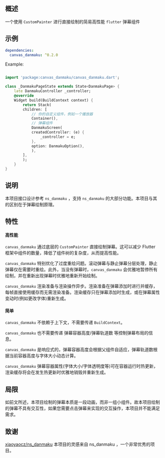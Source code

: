 <!--
This README describes the package. If you publish this package to pub.dev,
this README's contents appear on the landing page for your package.

For information about how to write a good package README, see the guide for
[writing package pages](https://dart.dev/guides/libraries/writing-package-pages).

For general information about developing packages, see the Dart guide for
[creating packages](https://dart.dev/guides/libraries/create-library-packages)
and the Flutter guide for
[developing packages and plugins](https://flutter.dev/developing-packages).
-->

## 概述

一个使用 `CustomPainter` 进行直接绘制的简易高性能 `flutter` 弹幕组件

## 示例

``` yaml
dependencies: 
  canvas_danmaku: ^0.2.0
```

Example:

```dart

import 'package:canvas_danmaku/canvas_danmaku.dart';

class _DanmakuPageState extends State<DanmakuPage> {
    late DanmakuController _controller;
    @override
    Widget build(BuildContext context) {
        return Stack(
        children: [
            // 你的自定义组件，例如一个播放器
            Container(),
            // 弹幕组件
            DanmakuScreen(
            createdController: (e) {
                _controller = e;
            },
            option: DanmakuOption(),
            ),
        ],
        );
    }
}

```

## 说明

本项目接口设计参考 `ns_danmaku` ，支持 `ns_danmaku` 的大部分功能。本项目与其的区别在于弹幕绘制原理。

## 特性

#### 高性能

`canvas_danmaku` 通过底层的 `CustomPainter` 直接绘制弹幕。这可以减少 Flutter 框架中组件的数量，降低了组件树的复杂度，从而提高性能。

`canvas_danmaku` 特别优化了过度重绘问题。滚动弹幕与静止弹幕分层处理，静止弹幕仅在需要时重绘。此外，当没有弹幕时，`canvas_danmaku` 会优雅地暂停所有绘制，并在重新出现弹幕时优雅地重新开始绘制。

`canvas_danmaku` 渲染准备与渲染操作异步。渲染准备在弹幕添加时进行并缓存，每帧直接使用缓存而无需渲染准备。渲染缓存只在弹幕添加时生成，或在弹幕属性变动时(例如更改字体)重新生成。

#### 简单

`canvas_danmaku` 不依赖于上下文，不需要传递 `BuildContext`。

`canvas_danmaku` 也不需要传递 弹幕容器高度/弹幕轨道数 等控制弹幕布局的信息。

`canvas_danmaku` 是响应式的，弹幕容器高度会根据父组件自适应，弹幕轨道数根据当前容器高度与字体大小动态计算。

`canvas_danmaku` 弹幕容器属性(字体大小/字体透明度等)可在容器运行时热更新，渲染缓存将会在发生热更新时优雅地销毁并重新生成。

## 局限

如前文所述，本项目绘制的弹幕本质是一段动画，而非一组小组件。故本项目绘制的弹幕不具有交互性，如果您需要点击弹幕来实现的交互操作，本项目并不能满足需求。

## 致谢

[xiaoyaocz/ns_danmaku](https://github.com/xiaoyaocz/flutter_ns_danmaku) 本项目的灵感来自 ns_danmaku ，一个非常优秀的项目。

